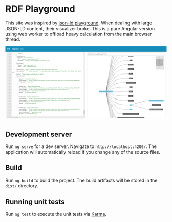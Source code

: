 # RDF Playground

This site was inspired by [json-ld playground](https://json-ld.org/playground/)</a>. When dealing with large JSON-LD content, their visualizer broke. This is a pure Angular version using web worker to offload heavy calculation from the main browser thread. 

![RDF Playground](screen-shot.png "RDF Playground")

## Development server

Run `ng serve` for a dev server. Navigate to `http://localhost:4200/`. The application will automatically reload if you change any of the source files.

## Build

Run `ng build` to build the project. The build artifacts will be stored in the `dist/` directory.

## Running unit tests

Run `ng test` to execute the unit tests via [Karma](https://karma-runner.github.io).

